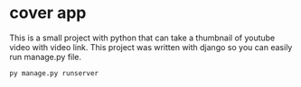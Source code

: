 # cover app
This is a small project with python that can take a thumbnail of youtube video with video link. This project was written with django so you can easily run manage.py file.

```bash
py manage.py runserver
```
